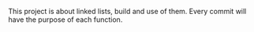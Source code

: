 This project is about linked lists, build and use of them. Every commit will have the purpose of each function. 